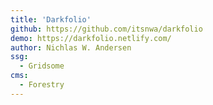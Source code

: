 ```yaml
---
title: 'Darkfolio'
github: https://github.com/itsnwa/darkfolio
demo: https://darkfolio.netlify.com/
author: Nichlas W. Andersen
ssg:
  - Gridsome
cms:
  - Forestry
---
```

